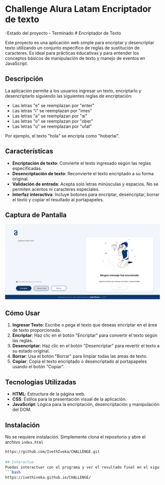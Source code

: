 <h1>Challenge Alura Latam Encriptador de texto</h1>
-Estado del proyecto - Terminado
# Encriptador de Texto

Este proyecto es una aplicación web simple para encriptar y desencriptar texto utilizando un conjunto específico de reglas de sustitución de caracteres. Es ideal para prácticas educativas y para entender los conceptos básicos de manipulación de texto y manejo de eventos en JavaScript.

## Descripción

La aplicación permite a los usuarios ingresar un texto, encriptarlo y desencriptarlo siguiendo las siguientes reglas de encriptación:

- Las letras "e" se reemplazan por "enter"
- Las letras "i" se reemplazan por "imes"
- Las letras "a" se reemplazan por "ai"
- Las letras "o" se reemplazan por "ober"
- Las letras "u" se reemplazan por "ufat"

Por ejemplo, el texto "hola" se encripta como "hoberlai".

## Características

- **Encriptación de texto**: Convierte el texto ingresado según las reglas especificadas.
- **Desencriptación de texto**: Reconvierte el texto encriptado a su forma original.
- **Validación de entrada**: Acepta solo letras minúsculas y espacios. No se permiten acentos ni caracteres especiales.
- **Interfaz interactiva**: Incluye botones para encriptar, desencriptar, borrar el texto y copiar el resultado al portapapeles.

## Captura de Pantalla

![Descripción de la imagen](assets/Captura%20de%20pantalla%20CHALLENGE.jpg)

## Cómo Usar

1. **Ingresar Texto**: Escribe o pega el texto que deseas encriptar en el área de texto proporcionada.
2. **Encriptar**: Haz clic en el botón "Encriptar" para convertir el texto según las reglas.
3. **Desencriptar**: Haz clic en el botón "Desencriptar" para revertir el texto a su estado original.
4. **Borrar**: Usa el botón "Borrar" para limpiar todas las áreas de texto.
5. **Copiar**: Copia el texto encriptado o desencriptado al portapapeles usando el botón "Copiar".

## Tecnologías Utilizadas

- **HTML**: Estructura de la página web.
- **CSS**: Estilos para la presentación visual de la aplicación.
- **JavaScript**: Lógica para la encriptación, desencriptación y manipulación del DOM.

## Instalación

No se requiere instalación. Simplemente clona el repositorio y abre el archivo `index.html`
```bash
https://github.com/IvethIveka/CHALLENGE.git

## Interactua
Puedes interactuar con el programa y ver el resultado final en el siguiente enlace
```bash
https://ivethiveka.github.io/CHALLENGE/



